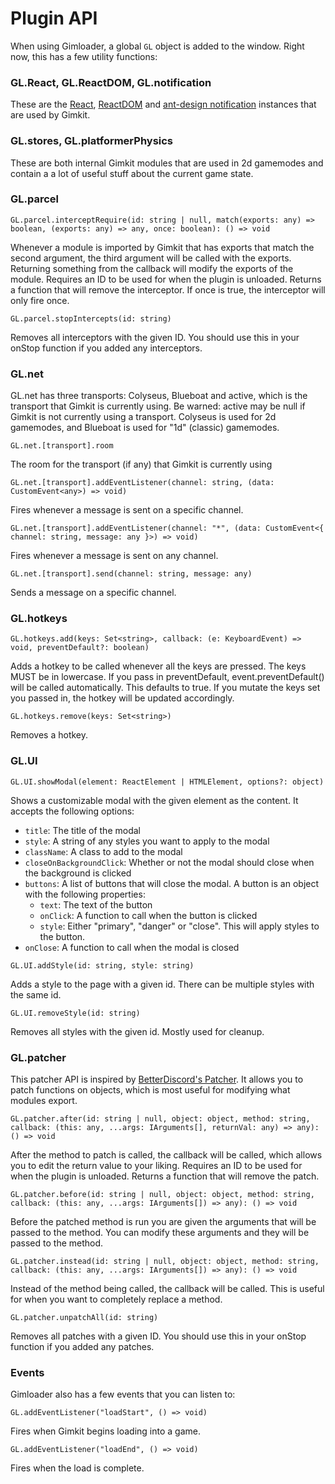# Plugin API

When using Gimloader, a global `GL` object is added to the window. Right now, this has a few utility functions:

### GL.React, GL.ReactDOM, GL.notification

These are the [React](https://react.dev/reference/react), [ReactDOM](https://react.dev/reference/react-dom) and [ant-design notification](https://ant.design/components/notification) instances that are used by Gimkit.

### GL.stores, GL.platformerPhysics

These are both internal Gimkit modules that are used in 2d gamemodes and contain a a lot of useful stuff about the current game state.

### GL.parcel

`GL.parcel.interceptRequire(id: string | null, match(exports: any) => boolean, (exports: any) => any, once: boolean): () => void`

Whenever a module is imported by Gimkit that has exports that match the second argument, the third argument will be called with the exports. Returning something from the callback will modify the exports of the module. Requires an ID to be used for when the plugin is unloaded. Returns a function that will remove the interceptor. If once is true, the interceptor will only fire once.

`GL.parcel.stopIntercepts(id: string)`

Removes all interceptors with the given ID. You should use this in your onStop function if you added any interceptors.

### GL.net

GL.net has three transports: Colyseus, Blueboat and active, which is the transport that Gimkit is currently using. Be warned: active may be null if Gimkit is not currently using a transport. Colyseus is used for 2d gamemodes, and Blueboat is used for "1d" (classic) gamemodes.

`GL.net.[transport].room`

The room for the transport (if any) that Gimkit is currently using

`GL.net.[transport].addEventListener(channel: string, (data: CustomEvent<any>) => void)`

Fires whenever a message is sent on a specific channel.

`GL.net.[transport].addEventListener(channel: "*", (data: CustomEvent<{ channel: string, message: any }>) => void)`

Fires whenever a message is sent on any channel.

`GL.net.[transport].send(channel: string, message: any)`

Sends a message on a specific channel.

### GL.hotkeys

`GL.hotkeys.add(keys: Set<string>, callback: (e: KeyboardEvent) => void, preventDefault?: boolean)`

Adds a hotkey to be called whenever all the keys are pressed. The keys MUST be in lowercase. If you pass in preventDefault, event.preventDefault() will be called automatically. This defaults to true. If you mutate the keys set you passed in, the hotkey will be updated accordingly.

`GL.hotkeys.remove(keys: Set<string>)`

Removes a hotkey.

### GL.UI

`GL.UI.showModal(element: ReactElement | HTMLElement, options?: object)`

Shows a customizable modal with the given element as the content. It accepts the following options:

- `title`: The title of the modal
- `style`: A string of any styles you want to apply to the modal
- `className`: A class to add to the modal
- `closeOnBackgroundClick`: Whether or not the modal should close when the background is clicked
- `buttons`: A list of buttons that will close the modal. A button is an object with the following properties:
  - `text`: The text of the button
  - `onClick`: A function to call when the button is clicked
  - `style`: Either "primary", "danger" or "close". This will apply styles to the button.
- `onClose`: A function to call when the modal is closed

`GL.UI.addStyle(id: string, style: string)`

Adds a style to the page with a given id. There can be multiple styles with the same id.

`GL.UI.removeStyle(id: string)`

Removes all styles with the given id. Mostly used for cleanup.

### GL.patcher

This patcher API is inspired by [BetterDiscord's Patcher](https://docs.betterdiscord.app/api/patcher). It allows you to patch functions on objects, which is most useful for modifying what modules export.

`GL.patcher.after(id: string | null, object: object, method: string, callback: (this: any, ...args: IArguments[], returnVal: any) => any): () => void`

After the method to patch is called, the callback will be called, which allows you to edit the return value to your liking. Requires an ID to be used for when the plugin is unloaded. Returns a function that will remove the patch.

`GL.patcher.before(id: string | null, object: object, method: string, callback: (this: any, ...args: IArguments[]) => any): () => void`

Before the patched method is run you are given the arguments that will be passed to the method. You can modify these arguments and they will be passed to the method. 

`GL.patcher.instead(id: string | null, object: object, method: string, callback: (this: any, ...args: IArguments[]) => any): () => void`

Instead of the method being called, the callback will be called. This is useful for when you want to completely replace a method.

`GL.patcher.unpatchAll(id: string)`

Removes all patches with a given ID. You should use this in your onStop function if you added any patches.

### Events

Gimloader also has a few events that you can listen to:

`GL.addEventListener("loadStart", () => void)`

Fires when Gimkit begins loading into a game.

`GL.addEventListener("loadEnd", () => void)`

Fires when the load is complete.